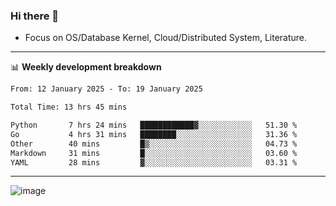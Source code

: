 ### Hi there 👋
<!-- * Daily Meditation via Leetcode/Competitive-Programming. -->
* Focus on OS/Database Kernel, Cloud/Distributed System, Literature.

-------

📊 **Weekly development breakdown**
<!--START_SECTION:waka-->

```txt
From: 12 January 2025 - To: 19 January 2025

Total Time: 13 hrs 45 mins

Python       7 hrs 24 mins   ████████████▓░░░░░░░░░░░░   51.30 %
Go           4 hrs 31 mins   ████████░░░░░░░░░░░░░░░░░   31.36 %
Other        40 mins         █▒░░░░░░░░░░░░░░░░░░░░░░░   04.73 %
Markdown     31 mins         █░░░░░░░░░░░░░░░░░░░░░░░░   03.60 %
YAML         28 mins         ▓░░░░░░░░░░░░░░░░░░░░░░░░   03.31 %
```

<!--END_SECTION:waka-->

-------

<!-- [![Leetcode Stats](https://leetcard.jacoblin.cool/hzhang413?font=Fira+Mono)](https://leetcode.com/fxrc) -->
![image](./cyberpunk-ghost-in-the-shell.gif)
<!--![image](./gis-archive.png)-->
